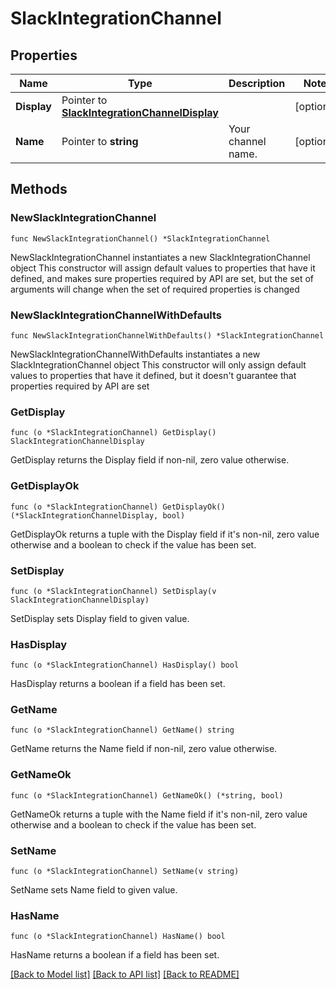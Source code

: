 # SlackIntegrationChannel

## Properties

Name | Type | Description | Notes
------------ | ------------- | ------------- | -------------
**Display** | Pointer to [**SlackIntegrationChannelDisplay**](SlackIntegrationChannel_display.md) |  | [optional] 
**Name** | Pointer to **string** | Your channel name. | [optional] 

## Methods

### NewSlackIntegrationChannel

`func NewSlackIntegrationChannel() *SlackIntegrationChannel`

NewSlackIntegrationChannel instantiates a new SlackIntegrationChannel object
This constructor will assign default values to properties that have it defined,
and makes sure properties required by API are set, but the set of arguments
will change when the set of required properties is changed

### NewSlackIntegrationChannelWithDefaults

`func NewSlackIntegrationChannelWithDefaults() *SlackIntegrationChannel`

NewSlackIntegrationChannelWithDefaults instantiates a new SlackIntegrationChannel object
This constructor will only assign default values to properties that have it defined,
but it doesn't guarantee that properties required by API are set

### GetDisplay

`func (o *SlackIntegrationChannel) GetDisplay() SlackIntegrationChannelDisplay`

GetDisplay returns the Display field if non-nil, zero value otherwise.

### GetDisplayOk

`func (o *SlackIntegrationChannel) GetDisplayOk() (*SlackIntegrationChannelDisplay, bool)`

GetDisplayOk returns a tuple with the Display field if it's non-nil, zero value otherwise
and a boolean to check if the value has been set.

### SetDisplay

`func (o *SlackIntegrationChannel) SetDisplay(v SlackIntegrationChannelDisplay)`

SetDisplay sets Display field to given value.

### HasDisplay

`func (o *SlackIntegrationChannel) HasDisplay() bool`

HasDisplay returns a boolean if a field has been set.

### GetName

`func (o *SlackIntegrationChannel) GetName() string`

GetName returns the Name field if non-nil, zero value otherwise.

### GetNameOk

`func (o *SlackIntegrationChannel) GetNameOk() (*string, bool)`

GetNameOk returns a tuple with the Name field if it's non-nil, zero value otherwise
and a boolean to check if the value has been set.

### SetName

`func (o *SlackIntegrationChannel) SetName(v string)`

SetName sets Name field to given value.

### HasName

`func (o *SlackIntegrationChannel) HasName() bool`

HasName returns a boolean if a field has been set.


[[Back to Model list]](../README.md#documentation-for-models) [[Back to API list]](../README.md#documentation-for-api-endpoints) [[Back to README]](../README.md)


